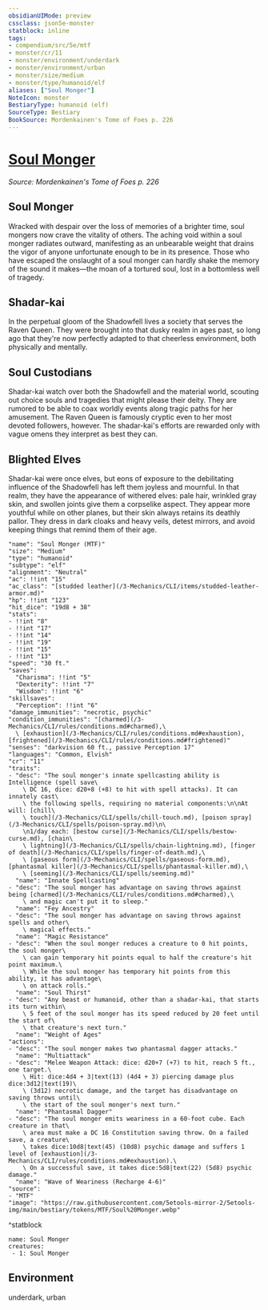 ```yaml
---
obsidianUIMode: preview
cssclass: json5e-monster
statblock: inline
tags:
- compendium/src/5e/mtf
- monster/cr/11
- monster/environment/underdark
- monster/environment/urban
- monster/size/medium
- monster/type/humanoid/elf
aliases: ["Soul Monger"]
NoteIcon: monster
BestiaryType: humanoid (elf)
SourceType: Bestiary
BookSource: Mordenkainen's Tome of Foes p. 226
---
```

# [Soul Monger](3-Mechanics\CLI\bestiary\humanoid/soul-monger-mtf.md)
*Source: Mordenkainen's Tome of Foes p. 226*  

## Soul Monger

Wracked with despair over the loss of memories of a brighter time, soul mongers now crave the vitality of others. The aching void within a soul monger radiates outward, manifesting as an unbearable weight that drains the vigor of anyone unfortunate enough to be in its presence. Those who have escaped the onslaught of a soul monger can hardly shake the memory of the sound it makes—the moan of a tortured soul, lost in a bottomless well of tragedy.

## Shadar-kai

In the perpetual gloom of the Shadowfell lives a society that serves the Raven Queen. They were brought into that dusky realm in ages past, so long ago that they're now perfectly adapted to that cheerless environment, both physically and mentally.

## Soul Custodians

Shadar-kai watch over both the Shadowfell and the material world, scouting out choice souls and tragedies that might please their deity. They are rumored to be able to coax worldly events along tragic paths for her amusement. The Raven Queen is famously cryptic even to her most devoted followers, however. The shadar-kai's efforts are rewarded only with vague omens they interpret as best they can.

## Blighted Elves

Shadar-kai were once elves, but eons of exposure to the debilitating influence of the Shadowfell has left them joyless and mournful. In that realm, they have the appearance of withered elves: pale hair, wrinkled gray skin, and swollen joints give them a corpselike aspect. They appear more youthful while on other planes, but their skin always retains its deathly pallor. They dress in dark cloaks and heavy veils, detest mirrors, and avoid keeping things that remind them of their age.

```statblock
"name": "Soul Monger (MTF)"
"size": "Medium"
"type": "humanoid"
"subtype": "elf"
"alignment": "Neutral"
"ac": !!int "15"
"ac_class": "[studded leather](/3-Mechanics/CLI/items/studded-leather-armor.md)"
"hp": !!int "123"
"hit_dice": "19d8 + 38"
"stats":
- !!int "8"
- !!int "17"
- !!int "14"
- !!int "19"
- !!int "15"
- !!int "13"
"speed": "30 ft."
"saves":
  "Charisma": !!int "5"
  "Dexterity": !!int "7"
  "Wisdom": !!int "6"
"skillsaves":
  "Perception": !!int "6"
"damage_immunities": "necrotic, psychic"
"condition_immunities": "[charmed](/3-Mechanics/CLI/rules/conditions.md#charmed),\
  \ [exhaustion](/3-Mechanics/CLI/rules/conditions.md#exhaustion), [frightened](/3-Mechanics/CLI/rules/conditions.md#frightened)"
"senses": "darkvision 60 ft., passive Perception 17"
"languages": "Common, Elvish"
"cr": "11"
"traits":
- "desc": "The soul monger's innate spellcasting ability is Intelligence (spell save\
    \ DC 16, dice: d20+8 (+8) to hit with spell attacks). It can innately cast\
    \ the following spells, requiring no material components:\n\nAt will: [chill\
    \ touch](/3-Mechanics/CLI/spells/chill-touch.md), [poison spray](/3-Mechanics/CLI/spells/poison-spray.md)\n\
    \n1/day each: [bestow curse](/3-Mechanics/CLI/spells/bestow-curse.md), [chain\
    \ lightning](/3-Mechanics/CLI/spells/chain-lightning.md), [finger of death](/3-Mechanics/CLI/spells/finger-of-death.md),\
    \ [gaseous form](/3-Mechanics/CLI/spells/gaseous-form.md), [phantasmal killer](/3-Mechanics/CLI/spells/phantasmal-killer.md),\
    \ [seeming](/3-Mechanics/CLI/spells/seeming.md)"
  "name": "Innate Spellcasting"
- "desc": "The soul monger has advantage on saving throws against being [charmed](/3-Mechanics/CLI/rules/conditions.md#charmed),\
    \ and magic can't put it to sleep."
  "name": "Fey Ancestry"
- "desc": "The soul monger has advantage on saving throws against spells and other\
    \ magical effects."
  "name": "Magic Resistance"
- "desc": "When the soul monger reduces a creature to 0 hit points, the soul monger\
    \ can gain temporary hit points equal to half the creature's hit point maximum.\
    \ While the soul monger has temporary hit points from this ability, it has advantage\
    \ on attack rolls."
  "name": "Soul Thirst"
- "desc": "Any beast or humanoid, other than a shadar-kai, that starts its turn within\
    \ 5 feet of the soul monger has its speed reduced by 20 feet until the start of\
    \ that creature's next turn."
  "name": "Weight of Ages"
"actions":
- "desc": "The soul monger makes two phantasmal dagger attacks."
  "name": "Multiattack"
- "desc": "Melee Weapon Attack: dice: d20+7 (+7) to hit, reach 5 ft., one target.\
    \ Hit: dice:4d4 + 3|text(13) (4d4 + 3) piercing damage plus dice:3d12|text(19)\
    \ (3d12) necrotic damage, and the target has disadvantage on saving throws until\
    \ the start of the soul monger's next turn."
  "name": "Phantasmal Dagger"
- "desc": "The soul monger emits weariness in a 60-foot cube. Each creature in that\
    \ area must make a DC 16 Constitution saving throw. On a failed save, a creature\
    \ takes dice:10d8|text(45) (10d8) psychic damage and suffers 1 level of [exhaustion](/3-Mechanics/CLI/rules/conditions.md#exhaustion).\
    \ On a successful save, it takes dice:5d8|text(22) (5d8) psychic damage."
  "name": "Wave of Weariness (Recharge 4-6)"
"source":
- "MTF"
"image": "https://raw.githubusercontent.com/5etools-mirror-2/5etools-img/main/bestiary/tokens/MTF/Soul%20Monger.webp"
```
^statblock

```encounter-table
name: Soul Monger
creatures:
 - 1: Soul Monger
```

## Environment

underdark, urban